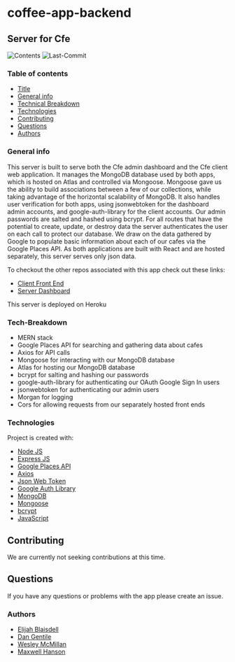 # coffee-app-backend

## Server for Cfe

![Contents](https://img.shields.io/github/languages/top/dan-gentile/coffee-app-dashboard)
![Last-Commit](https://img.shields.io/github/last-commit/dan-gentile/coffee-app-dashboard)

### Table of contents

- [Title](#title)
- [General info](#general-info)
- [Technical Breakdown](#Tech-Breakdown)
- [Technologies](#Technologies)
- [Contributing](#contributing)
- [Questions](#questions)
- [Authors](#Authors)

### General info

This server is built to serve both the Cfe admin dashboard and the Cfe client web application. It manages the MongoDB database used by both apps, which is hosted on Atlas and controlled via Mongoose. Mongoose gave us the ability to build associations between a few of our collections, while taking advantage of the horizontal scalability of MongoDB. It also handles user verification for both apps, using jsonwebtoken for the dashboard admin accounts, and google-auth-library for the client accounts. Our admin passwords are salted and hashed using bcrypt. For all routes that have the potential to create, update, or destroy data the server authenticates the user on each call to protect our database. We draw on the data gathered by Google to populate basic information about each of our cafes via the Google Places API. As both applications are built with React and are hosted separately, this server serves only json data. 

To checkout the other repos associated with this app check out these links:

- [Client Front End](https://github.com/dan-gentile/coffee-app-client)
- [Server Dashboard](https://github.com/dan-gentile/coffee-app-dashboard)

This server is deployed on Heroku

### Tech-Breakdown

- MERN stack
- Google Places API for searching and gathering data about cafes
- Axios for API calls
- Mongoose for interacting with our MongoDB database
- Atlas for hosting our MongoDB database
- bcrypt for salting and hashing our passwords
- google-auth-library for authenticating our OAuth Google Sign In users
- jsonwebtoken for authenticating our admin users
- Morgan for logging
- Cors for allowing requests from our separately hosted front ends


### Technologies

Project is created with:
​

- [Node JS](https://nodejs.org/en/)
- [Express JS](https://expressjs.com/)
- [Google Places API](https://developers.google.com/places/web-service/overview)
- [Axios](https://www.npmjs.com/package/axios)
- [Json Web Token](https://www.npmjs.com/package/jsonwebtoken)
- [Google Auth Library](https://www.npmjs.com/package/google-auth-library)
- [MongoDB](https://www.mongodb.com/)
- [Mongoose](https://mongoosejs.com/)
- [bcrypt](https://www.npmjs.com/package/bcrypt)
- [JavaScript](https://www.javascript.com/)

## Contributing

We are currently not seeking contributions at this time.

## Questions

If you have any questions or problems with the app please create an issue.

### Authors

- [Elijah Blaisdell](https://github.com/elijah415hz)
- [Dan Gentile](https://github.com/dan-gentile)
- [Wesley McMillan](https://github.com/wmcmillan)
- [Maxwell Hanson](https://github.com/MaxHanson07)

​

